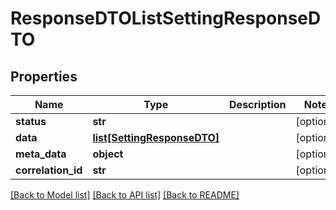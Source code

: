 # ResponseDTOListSettingResponseDTO

## Properties
Name | Type | Description | Notes
------------ | ------------- | ------------- | -------------
**status** | **str** |  | [optional] 
**data** | [**list[SettingResponseDTO]**](SettingResponseDTO.md) |  | [optional] 
**meta_data** | **object** |  | [optional] 
**correlation_id** | **str** |  | [optional] 

[[Back to Model list]](../README.md#documentation-for-models) [[Back to API list]](../README.md#documentation-for-api-endpoints) [[Back to README]](../README.md)

